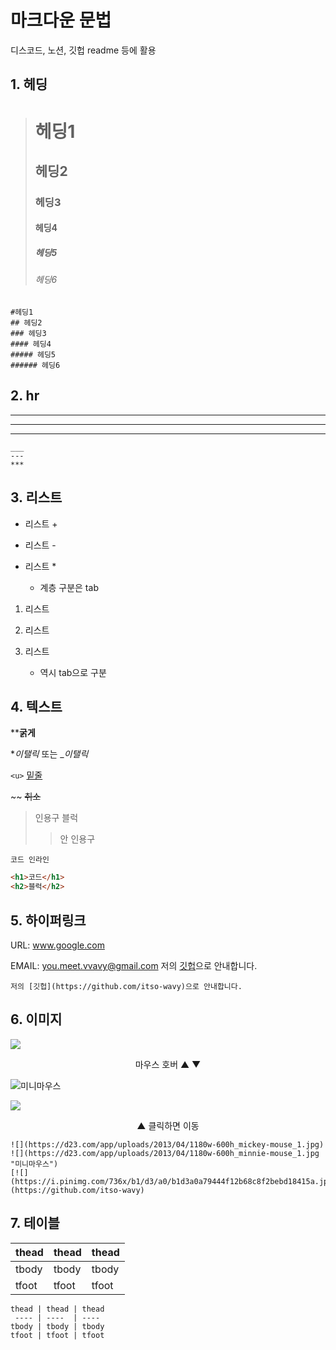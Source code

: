 # 마크다운 문법
디스코드, 노션, 깃헙 readme 등에 활용

## 1. 헤딩

 >  # 헤딩1
 >  ## 헤딩2
 >  ### 헤딩3
 >  #### 헤딩4
 >  ##### 헤딩5
 >  ###### 헤딩6

    #헤딩1
    ## 헤딩2
    ### 헤딩3
    #### 헤딩4
    ##### 헤딩5
    ###### 헤딩6
    
## 2. hr
  ___
  ---
  ***
    ___
    ---
    ***

## 3. 리스트
+ 리스트 +
- 리스트 -
* 리스트 *

    * 계층 구분은 tab

1. 리스트  

100. 리스트  

2. 리스트  
    * 역시 tab으로 구분

## 4. 텍스트

****굵게**

**이탤릭* 또는 __이탤릭_

`<u>` <u>밑줄</u>

~~ ~~취소~~

> 인용구 블럭
>> 안 인용구

`코드 인라인`

```html
<h1>코드</h1>
<h2>블럭</h2>
```
  
## 5. 하이퍼링크

URL: www.google.com

EMAIL: you.meet.vvavy@gmail.com
저의 [깃헙](https://github.com/itso-wavy)으로 안내합니다.
```
저의 [깃헙](https://github.com/itso-wavy)으로 안내합니다.
```

## 6. 이미지
![](https://d23.com/app/uploads/2013/04/1180w-600h_mickey-mouse_1.jpg)
    <p style='text-align: center;'>마우스 호버 ▲ ▼</p>
![](https://d23.com/app/uploads/2013/04/1180w-600h_minnie-mouse_1.jpg "미니마우스")

[![](https://i.pinimg.com/736x/b1/d3/a0/b1d3a0a79444f12b68c8f2bebd18415a.jpg)](https://github.com/itso-wavy) 

<p style='text-align: center;'>▲ 클릭하면 이동</p>

```
![](https://d23.com/app/uploads/2013/04/1180w-600h_mickey-mouse_1.jpg)
![](https://d23.com/app/uploads/2013/04/1180w-600h_minnie-mouse_1.jpg "미니마우스")
[![](https://i.pinimg.com/736x/b1/d3/a0/b1d3a0a79444f12b68c8f2bebd18415a.jpg)](https://github.com/itso-wavy) 
```

## 7. 테이블

thead | thead | thead
 ---- | ----  | ----
tbody | tbody | tbody
tfoot | tfoot | tfoot

```
thead | thead | thead
 ---- | ----  | ----
tbody | tbody | tbody
tfoot | tfoot | tfoot
```

